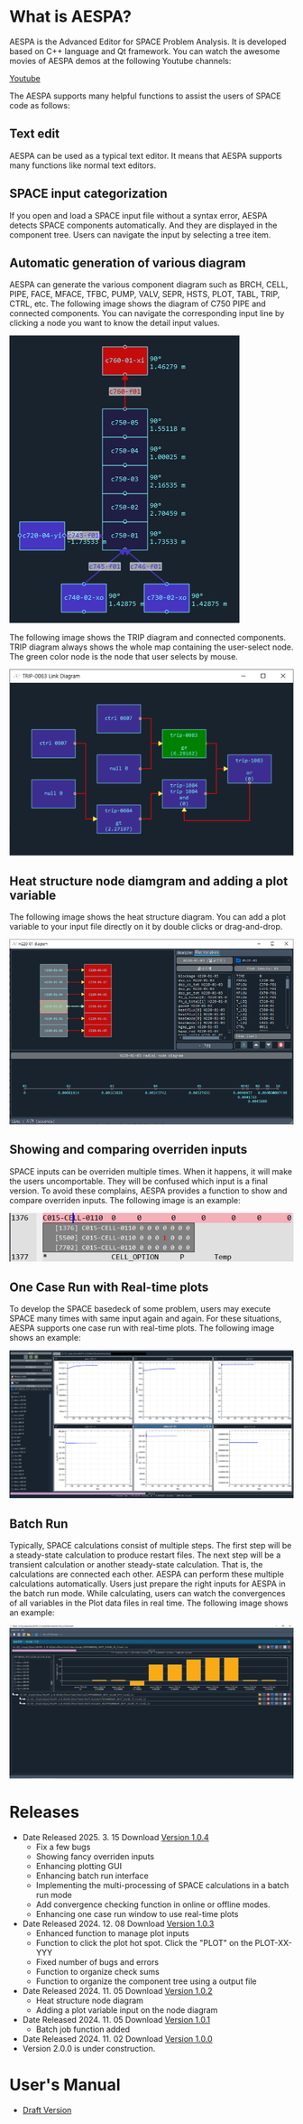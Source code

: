 # What is AESPA?
AESPA is the Advanced Editor for SPACE Problem Analysis. It is developed based on C++ language and Qt framework. You can watch the awesome movies of AESPA demos at the following Youtube channels:

[ Youtube ](https://www.youtube.com/@h.b.5636)

The AESPA supports many helpful functions to assist the users of SPACE code as follows:

## Text edit
AESPA can be used as a typical text editor. It means that AESPA supports many functions like normal text editors.

## SPACE input categorization
If you open and load a SPACE input file without a syntax error, AESPA detects SPACE components automatically. And they are displayed in the component tree. Users can navigate the input by selecting a tree item.

## Automatic generation of various diagram
AESPA can generate the various component diagram such as BRCH, CELL, PIPE, FACE, MFACE, TFBC, PUMP, VALV, SEPR, HSTS, PLOT, TABL, TRIP, CTRL, etc. The following image shows the diagram of C750 PIPE and connected components. You can navigate the corresponding input line by clicking a node you want to know the detail input values.

![alt text](images/BRCH_node_diagram.PNG)

The following image shows the TRIP diagram and connected components. TRIP diagram always shows the whole map containing the user-select node. The green color node is the node that user selects by mouse.

![alt text](images/TRIP_diagram.PNG)

## Heat structure node diamgram and adding a plot variable
The following image shows the heat structure diagram. You can add a plot variable to your input file directly on it by double clicks or drag-and-drop.

![alt text](https://github.com/jcsu1835/AESPA/blob/36fd089508c85ce77c41dfae3bf332cc89e7c5d6/images/HTST_diagram.PNG)

## Showing and comparing overriden inputs
SPACE inputs can be overriden multiple times. When it happens, it will make the users uncomportable. They will be confused which input is a final version.
To avoid these complains, AESPA provides a function to show and compare overriden inputs. The following image is an example:

![alt text](https://github.com/jcsu1835/AESPA/blob/01d48fd6f7730f32bfe311654ec3c01082a8c3f2/images/overriden_input.PNG)

## One Case Run with Real-time plots
To develop the SPACE basedeck of some problem, users may execute SPACE  many times with same input again and again. For these situations, AESPA supports one case run with real-time plots. The following image shows an example:

![alt text](images/real_time_graph.PNG)

## Batch Run
Typically, SPACE calculations consist of multiple steps. The first step will be a steady-state calculation to produce restart files. The next step will be
a transient calculation or another steady-state calculation. That is, the calculations are connected each other. AESPA can perform these multiple calculations
automatically. Users just prepare the right inputs for AESPA in the batch run mode. While calculating, users can watch the convergences of all variables in the Plot data files in real time. The following image shows an example:

![alt text](images/batchRunWithConvergenceCheck.png)

# Releases

+ Date Released 2025. 3. 15 Download [ Version 1.0.4 ](https://drive.google.com/file/d/1oEUc2i1lPlEtGGlEoDbJWkPaO7_RHUAK/view?usp=sharing)
  + Fix a few bugs
  + Showing fancy overriden inputs
  + Enhancing plotting GUI
  + Enhancing batch run interface
  + Implementing the multi-processing of SPACE calculations in a batch run mode
  + Add convergence checking function in online or offline modes.
  + Enhancing one case run window to use real-time plots
+ Date Released 2024. 12. 08 Download [ Version 1.0.3 ](https://drive.google.com/file/d/1zSuLqO688KfUx7qPOYmOAsUkbvmb9wmz/view?usp=sharing)
  + Enhanced function to manage plot inputs
  + Function to click the plot hot spot. Click the "PLOT" on the PLOT-XX-YYY
  + Fixed number of bugs and errors
  + Function to organize check sums
  + Function to organize the component tree using a output file
+ Date Released 2024. 11. 05 Download [ Version 1.0.2 ](https://drive.google.com/file/d/1DubzX8gTwICGdiLBE2SXdiEpHqJVotAY/view?usp=sharing)
  + Heat structure node diagram
  + Adding a plot variable input on the node diagram
+ Date Released 2024. 11. 05 Download [ Version 1.0.1 ](https://drive.google.com/file/d/1pTk2VpUOksSNifmW_nVthZHaK9Pe9U16/view?usp=sharing)
  + Batch job function added
+ Date Released 2024. 11. 02 Download [ Version 1.0.0 ](https://drive.google.com/file/d/1Rt_rMqpUtkScqccwkQXaX7Sc8qnSlHHx/view?usp=sharing)
+ Version 2.0.0 is under construction.

# User's Manual
+ [ Draft Version ](https://drive.google.com/file/d/1PEc1GcuB4_f2rhx6fH3yGtdtqUSDetY8/view?usp=sharing)
